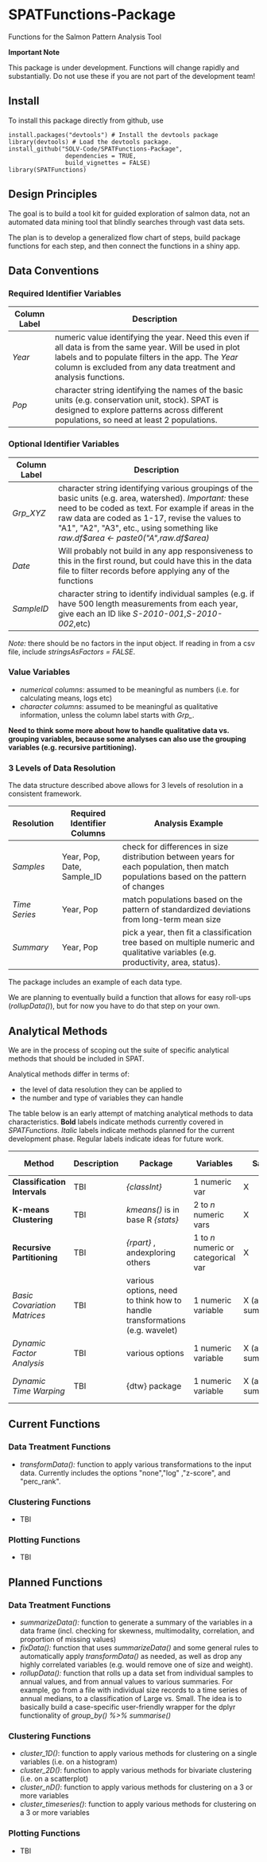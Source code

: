 # SPATFunctions-Package
Functions for the Salmon Pattern Analysis Tool

**Important Note**

This package is under development. Functions will change rapidly and substantially.
Do not use these if you are not part of the development team!


## Install

To install this package directly from github, use

```
install.packages("devtools") # Install the devtools package
library(devtools) # Load the devtools package.
install_github("SOLV-Code/SPATFunctions-Package", 
				dependencies = TRUE,
                build_vignettes = FALSE)
library(SPATFunctions)				
```

## Design Principles

The goal is to build a tool kit for guided exploration of salmon data, not an automated data mining tool that blindly searches through vast data sets.

The plan is to develop a generalized flow chart of steps, build package functions for each step, and then connect the functions in a shiny app.


## Data Conventions


### Required Identifier Variables

Column Label | Description
-- | --
*Year* | numeric value identifying the year. Need this even if all data is from the same year. Will be used in plot labels and to populate filters in the app. The *Year* column is excluded from  any data treatment and analysis functions.
*Pop* | character string identifying the names of the basic units (e.g. conservation unit, stock). SPAT is designed to explore patterns across different populations, so need at least 2 populations. 


### Optional Identifier Variables

Column Label | Description
-- | --
*Grp_XYZ* | character string identifying various groupings of the basic units (e.g. area, watershed). *Important:* these need to be coded as text. For example if areas in the raw data are coded as 1-17, revise the values to "A1", "A2", "A3", etc., using something like  *raw.df$area <- paste0("A",raw.df$area)*
*Date* | Will probably not build in any app responsiveness to this in the first round, but could have this in the data file to filter records before applying any of the functions 
*SampleID* | character string to identify individual samples (e.g. if have 500 length measurements from each year, give each an ID like *S-2010-001*,*S-2010-002*,etc)

*Note:* there should be no factors in the input object. If reading in from a csv file, include 
*stringsAsFactors = FALSE*. 

### Value Variables


* *numerical columns*: assumed to be meaningful as numbers (i.e. for calculating means, logs etc)
* *character columns*: assumed to be meaningful as qualitative information, unless the column label starts with *Grp_*. 

**Need to think some more about how to handle qualitative data vs. grouping variables, because some analyses can also use the grouping variables (e.g. recursive partitioning).**

### 3 Levels of Data Resolution

The data structure described above allows for 3 levels of resolution in a consistent framework. 


Resolution  | Required Identifier Columns |   Analysis Example
-- | -- | --
*Samples* |  Year, Pop, Date, Sample_ID  |  check for differences in size distribution between years for each population, then match populations based on the pattern of changes
*Time Series* | Year, Pop  |  match populations based on the pattern of standardized deviations from long-term mean size
*Summary*  |   Year, Pop  |  pick a year, then fit a classification tree based on multiple numeric and qualitative variables (e.g. productivity, area, status).

The package includes an example of each data type. 

We are planning to eventually build a function that allows for easy roll-ups (*rollupData()*), but for now you have to do that step on your own.


## Analytical Methods

We are in the process of scoping out the suite of specific analytical methods that should be included in SPAT. 

Analytical methods differ in terms of:

- the level of data resolution they can be applied to
- the number and type of variables they can handle

The table below is an early attempt of matching analytical methods to data characteristics. **Bold** labels indicate methods currently covered in *SPATFunctions*. *Italic* labels indicate methods planned for the current development phase. Regular labels indicate ideas for future work.

**Method** | **Description** | **Package** | **Variables**  | **Samples** | **Time Series** | **Summaries**
-- | -- | -- | -- | -- | --  | -- 
**Classification Intervals** | TBI | *{classInt}* |  1 numeric var |  X | X | X
**K-means Clustering** | TBI | *kmeans()* is in base R *{stats}* |  2 to *n*  numeric vars |  X | X | X
**Recursive Partitioning**| TBI | *{rpart}* , andexploring others |  1 to *n* numeric or categorical var |  X | X | X
*Basic Covariation Matrices* | TBI | various options, need to think how to handle transformations (e.g. wavelet) | 1 numeric variable  | X (after summarizing) | X | X (if have multiple years)
*Dynamic Factor Analysis* | TBI | various options | 1 numeric variable  | X (after summarizing) | X | X (if have multiple years)
*Dynamic Time Warping* | TBI | {dtw} package | 1 numeric variable  | X (after summarizing) | X | X (if have multiple years)





## Current Functions

### Data Treatment Functions

* *transformData():* function to apply various transformations to the input data. Currently includes
 the options "none","log" ,"z-score", and "perc_rank".

### Clustering Functions

* TBI

### Plotting Functions

* TBI

## Planned Functions

### Data Treatment Functions

* *summarizeData():* function to generate a summary of the variables in a data frame (incl. checking for skewness, multimodality, correlation, and proportion of missing values)
* *fixData():* function that uses *summarizeData()* and some general rules to automatically apply *transformData()* as needed, as well as drop any highly correlated variables (e.g. would remove one of size and weight).
* *rollupData():* function that rolls up a data set from individual samples to annual values, and from annual values to various summaries. For example, go from a file with individual size records to a time series of annual medians, to a classification of Large vs. Small. The idea is to basically build a case-specific user-friendly wrapper for the dplyr functionality of *group_by() %>% summarise()*

### Clustering Functions

* *cluster_1D()*: function to apply various methods for clustering on a single variables (i.e. on a histogram)
* *cluster_2D()*: function to apply various methods for bivariate clustering (i.e. on a scatterplot)
* *cluster_nD()*: function to apply various methods for clustering on a 3 or more variables
* *cluster_timeseries()*: function to apply various methods for clustering on a 3 or more variables

### Plotting Functions

* TBI







